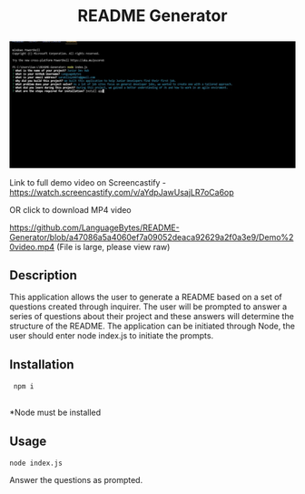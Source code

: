 # <p align ="center"> README Generator </p>

 <p align="center">
  <img src="screenshot.jpg"/>
</p>

Link to full demo video on Screencastify - https://watch.screencastify.com/v/aYdpJawUsajLR7oCa6op

OR click to download MP4 video

https://github.com/LanguageBytes/README-Generator/blob/a47086a5a4060ef7a09052deaca92629a2f0a3e9/Demo%20video.mp4
(File is large, please view raw)

  
  ## Description 

This application allows the user to generate a README based on a set of questions created through inquirer. The user will be prompted to answer a series of questions about their project and these answers will determine the structure of the README. The application can be initiated through Node, the user should enter node index.js to initiate the prompts.

  ## Installation 
  
  ```
   npm i 
   
  ```
  *Node must be installed
  
   ## Usage
   
 ```
 node index.js

 ```
 Answer the questions as prompted.
